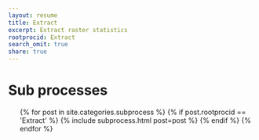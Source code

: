 ```yaml
---
layout: resume
title: Extract
excerpt: Extract raster statistics
rootprocid: Extract
search_omit: true
share: true
---
```


<h1 class='foot-description'>Sub processes</h1>
<ul class='post-list'>
{% for post in site.categories.subprocess %}
  {% if post.rootprocid == 'Extract' %}
    {% include subprocess.html post=post %}
  {% endif %}
{% endfor %}
</ul>
